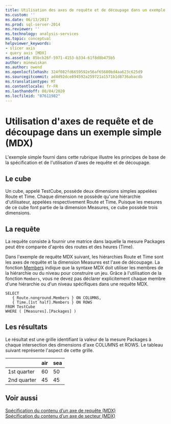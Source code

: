 ```yaml
---
title: Utilisation des axes de requête et de découpage dans un exemple simple (MDX) | Microsoft Docs
ms.custom: ''
ms.date: 06/13/2017
ms.prod: sql-server-2014
ms.reviewer: ''
ms.technology: analysis-services
ms.topic: conceptual
helpviewer_keywords:
- slicer axis
- query axis [MDX]
ms.assetid: 85bcb26f-5971-4153-b334-61f8d8b475b5
author: minewiskan
ms.author: owend
ms.openlocfilehash: 324f082fd6659592e56af65680bd4aa623c625d9
ms.sourcegitcommit: ad4d92dce894592a259721a1571b1d8736abacdb
ms.translationtype: MT
ms.contentlocale: fr-FR
ms.lasthandoff: 08/04/2020
ms.locfileid: "87611982"
---
```

# <a name="using-query-and-slicer-axes-in-a-simple-example-mdx"></a>Utilisation d'axes de requête et de découpage dans un exemple simple (MDX)
  L'exemple simple fourni dans cette rubrique illustre les principes de base de la spécification et de l'utilisation d'axes de requête et de découpage.  
  
## <a name="the-cube"></a>Le cube  
 Un cube, appelé TestCube, possède deux dimensions simples appelées Route et Time. Chaque dimension ne possède qu'une hiérarchie d'utilisateur, appelées respectivement Route et Time. Puisque les mesures de ce cube font partie de la dimension Measures, ce cube possède trois dimensions.  
  
## <a name="the-query"></a>La requête  
 La requête consiste à fournir une matrice dans laquelle la mesure Packages peut être comparée d'après des routes et des heures (Time).  
  
 Dans l'exemple de requête MDX suivant, les hiérarchies Route et Time sont les axes de requête et la dimension Measures est l'axe de découpage. La fonction [Members](/sql/mdx/members-set-mdx) indique que la syntaxe MDX doit utiliser les membres de la hiérarchie ou du niveau pour construire un jeu. Grâce à l'utilisation de la fonction `Members`, vous ne devez pas déclarer explicitement chaque membre d'une hiérarchie ou d'un niveau spécifiques dans une requête MDX.  
  
```  
SELECT  
   { Route.nonground.Members } ON COLUMNS,  
   { Time.[1st half].Members } ON ROWS  
FROM TestCube  
WHERE ( [Measures].[Packages] )  
```  
  
## <a name="the-results"></a>Les résultats  
 Le résultat est une grille identifiant la valeur de la mesure Packages à chaque intersection des dimensions d'axe COLUMNS et ROWS. Le tableau suivant représente l'aspect de cette grille.  
  
||air|sea|  
|-|---------|---------|  
|1st quarter|60|50|  
|2nd quarter|45|45|  
  
## <a name="see-also"></a>Voir aussi  
 [Spécification du contenu d’un axe de requête &#40;MDX&#41;](mdx-query-and-slicer-axes-specify-the-contents-of-a-query-axis.md)   
 [Spécification du contenu d’un axe de secteur &#40;MDX&#41;](mdx-query-and-slicer-axes-specify-the-contents-of-a-slicer-axis.md)  
  
  
